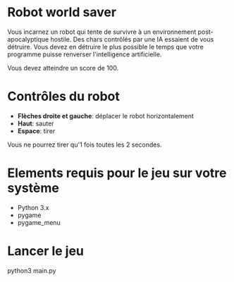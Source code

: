 # Robot world saver

Vous incarnez un robot qui tente de survivre à un environnement post-apocalyptique hostile. Des chars contrôlés par une IA essaient de vous détruire. Vous devez en détruire le plus possible le temps que votre programme puisse renverser l'intelligence artificielle.

Vous devez atteindre un score de 100.

# Contrôles du robot

- **Flèches droite et gauche**: déplacer le robot horizontalement
- **Haut**: sauter
- **Espace**: tirer

Vous ne pourrez tirer qu'1 fois toutes les 2 secondes.

# Elements requis pour le jeu sur votre système

- Python 3.x
- pygame
- pygame_menu

# Lancer le jeu

python3 main.py
